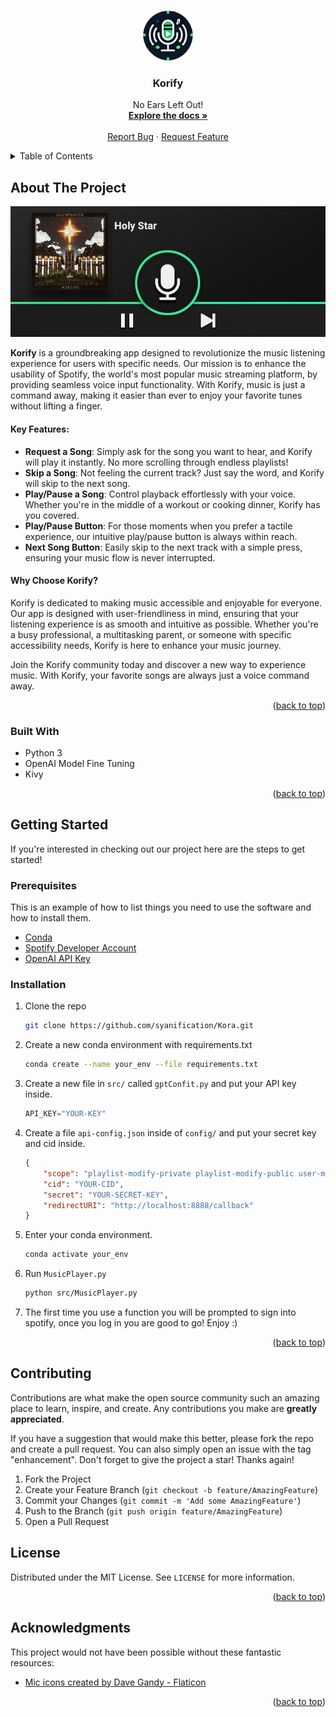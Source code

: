<!-- Improved compatibility of back to top link: See: https://github.com/othneildrew/Best-README-Template/pull/73 -->
<a id="readme-top"></a>
<!--
*** Thanks for checking out the Best-README-Template. If you have a suggestion
*** that would make this better, please fork the repo and create a pull request
*** or simply open an issue with the tag "enhancement".
*** Don't forget to give the project a star!
*** Thanks again! Now go create something AMAZING! :D
-->



<!-- PROJECT SHIELDS -->
<!--
*** I'm using markdown "reference style" links for readability.
*** Reference links are enclosed in brackets [ ] instead of parentheses ( ).
*** See the bottom of this document for the declaration of the reference variables
*** for contributors-url, forks-url, etc. This is an optional, concise syntax you may use.
*** https://www.markdownguide.org/basic-syntax/#reference-style-links
-->
<!-- PROJECT LOGO -->
<br />
<div align="center">
  <a href="https://github.com/syanification/Kora">
    <img src="img/logo.png" alt="Logo" width="80" height="80">
  </a>

  <h3 align="center">Korify</h3>

  <p align="center">
    No Ears Left Out!
    <br />
    <a href="https://github.com/syanification/Kora"><strong>Explore the docs »</strong></a>
    <br />
    <br />
    <a href="https://github.com/syanification/Kora/issues/new?labels=bug&template=bug-report---.md">Report Bug</a>
    &middot;
    <a href="https://github.com/syanification/Kora/issues/new?labels=enhancement&template=feature-request---.md">Request Feature</a>
  </p>
</div>



<!-- TABLE OF CONTENTS -->
<details>
  <summary>Table of Contents</summary>
  <ol>
    <li>
      <a href="#about-the-project">About The Project</a>
      <ul>
        <li><a href="#built-with">Built With</a></li>
      </ul>
    </li>
    <li>
      <a href="#getting-started">Getting Started</a>
      <ul>
        <li><a href="#prerequisites">Prerequisites</a></li>
        <li><a href="#installation">Installation</a></li>
      </ul>
    </li>
    <li><a href="#license">License</a></li>
    <li><a href="#acknowledgments">Acknowledgments</a></li>
  </ol>
</details>

<!-- ABOUT THE PROJECT -->
## About The Project

[![Product Name Screen Shot][product-screenshot]](https://github.com/syanification/Kora)

**Korify** is a groundbreaking app designed to revolutionize the music listening experience for users with specific needs. Our mission is to enhance the usability of Spotify, the world's most popular music streaming platform, by providing seamless voice input functionality. With Korify, music is just a command away, making it easier than ever to enjoy your favorite tunes without lifting a finger.

#### Key Features:

- **Request a Song**: Simply ask for the song you want to hear, and Korify will play it instantly. No more scrolling through endless playlists!
- **Skip a Song**: Not feeling the current track? Just say the word, and Korify will skip to the next song.
- **Play/Pause a Song**: Control playback effortlessly with your voice. Whether you're in the middle of a workout or cooking dinner, Korify has you covered.
- **Play/Pause Button**: For those moments when you prefer a tactile experience, our intuitive play/pause button is always within reach.
- **Next Song Button**: Easily skip to the next track with a simple press, ensuring your music flow is never interrupted.

#### Why Choose Korify?

Korify is dedicated to making music accessible and enjoyable for everyone. Our app is designed with user-friendliness in mind, ensuring that your listening experience is as smooth and intuitive as possible. Whether you're a busy professional, a multitasking parent, or someone with specific accessibility needs, Korify is here to enhance your music journey.

Join the Korify community today and discover a new way to experience music. With Korify, your favorite songs are always just a voice command away.

<p align="right">(<a href="#readme-top">back to top</a>)</p>



### Built With


- Python 3
- OpenAI Model Fine Tuning
- Kivy
<p align="right">(<a href="#readme-top">back to top</a>)</p>



<!-- GETTING STARTED -->
## Getting Started

If you're interested in checking out our project here are the steps to get started!

### Prerequisites

This is an example of how to list things you need to use the software and how to install them.
* <a href="https://docs.conda.io/projects/conda/en/latest/user-guide/install/index.html">Conda</a>
* <a href="https://developer.spotify.com/">Spotify Developer Account</a>
* <a href="https://help.openai.com/en/articles/4936850-where-do-i-find-my-openai-api-key">OpenAI API Key</a>


### Installation

1. Clone the repo
   ```sh
   git clone https://github.com/syanification/Kora.git
   ```
2. Create a new conda environment with requirements.txt
    ```sh
    conda create --name your_env --file requirements.txt
    ```
3. Create a new file in `src/` called `gptConfit.py` and put your API key inside.
    ```py
    API_KEY="YOUR-KEY"
    ```
4. Create a file `api-config.json` inside of `config/` and put your secret key and cid inside.
    ```json
    {
        "scope": "playlist-modify-private playlist-modify-public user-modify-playback-state user-read-playback-state",
        "cid": "YOUR-CID",
        "secret": "YOUR-SECRET-KEY",
        "redirectURI": "http://localhost:8888/callback"
    }
    ```
5. Enter your conda environment.
    ```sh
    conda activate your_env
    ```
6. Run `MusicPlayer.py`
    ```sh
    python src/MusicPlayer.py
    ```
7. The first time you use a function you will be prompted to sign into spotify, once you log in you are good to go! Enjoy :\)

<p align="right">(<a href="#readme-top">back to top</a>)</p>



<!-- USAGE EXAMPLES -->
<!-- 
## Usage

Current functionality is as follows:

- Request a song via voice prompt
- Skip a song via voice prompt
- Play / Pause a song via voice prompt
- Play / Pause button
- Next song button

<p align="right">(<a href="#readme-top">back to top</a>)</p>
-->



<!-- CONTRIBUTING -->
## Contributing

Contributions are what make the open source community such an amazing place to learn, inspire, and create. Any contributions you make are **greatly appreciated**.

If you have a suggestion that would make this better, please fork the repo and create a pull request. You can also simply open an issue with the tag "enhancement".
Don't forget to give the project a star! Thanks again!

1. Fork the Project
2. Create your Feature Branch (`git checkout -b feature/AmazingFeature`)
3. Commit your Changes (`git commit -m 'Add some AmazingFeature'`)
4. Push to the Branch (`git push origin feature/AmazingFeature`)
5. Open a Pull Request


<!-- LICENSE -->
## License

Distributed under the MIT License. See `LICENSE` for more information.

<p align="right">(<a href="#readme-top">back to top</a>)</p>


<!-- ACKNOWLEDGMENTS -->
## Acknowledgments

This project would not have been possible without these fantastic resources:

* <a href="https://www.flaticon.com/free-icons/mic" title="mic icons">Mic icons created by Dave Gandy - Flaticon</a>

<p align="right">(<a href="#readme-top">back to top</a>)</p>



<!-- MARKDOWN LINKS & IMAGES -->
<!-- https://www.markdownguide.org/basic-syntax/#reference-style-links -->
[product-screenshot]: img/preview.png


